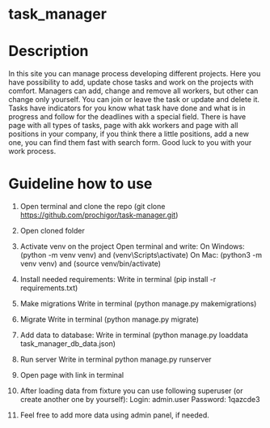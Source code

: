 # task_manager


# Description
In this site you can manage process developing different projects. 
Here you have possibility to add, update chose tasks and work on
the projects with comfort. Managers can add, change and remove
all workers, but other can change only yourself. You can join or
leave the task or update and delete it. Tasks have indicators for
you know what task have done and what is in progress and follow for the
deadlines with a special field. There is have page with all types of tasks,
page with akk workers and page with all positions in your company, if you
think there a little positions, add a new one, you can find them fast with
search form. Good luck to you with your work process.


# Guideline how to use

1) Open terminal and clone the repo (git clone https://github.com/prochigor/task-manager.git)

2) Open cloned folder

3) Activate venv on the project
Open terminal and write: 
  On Windows: (python -m venv venv) and (venv\Scripts\activate)
  On Mac: (python3 -m venv venv) and (source venv/bin/activate)

4) Install needed requirements:
  Write in terminal (pip install -r requirements.txt)

5) Make migrations
  Write in terminal (python manage.py makemigrations)

6) Migrate
  Write in terminal (python manage.py migrate)

7) Add data to database:
  Write in terminal (python manage.py loaddata task_manager_db_data.json)

8) Run server
  Write in terminal python manage.py runserver

9) Open page with link in terminal

10) After loading data from fixture you can use following superuser (or create another one by yourself): 
Login: admin.user
Password: 1qazcde3

11) Feel free to add more data using admin panel, if needed.
